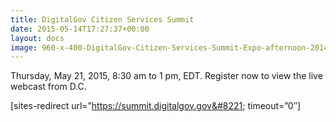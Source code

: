 ```yaml
---
title: DigitalGov Citizen Services Summit
date: 2015-05-14T17:27:37+00:00
layout: docs
image: 960-x-400-DigitalGov-Citizen-Services-Summit-Expo-afternoon-20140530_103909.jpg
---
```


Thursday, May 21, 2015, 8:30 am to 1 pm, EDT. Register now to view the live webcast from D.C.

[sites-redirect url=&#8221;https://summit.digitalgov.gov&#8221; timeout=&#8221;0&#8243;]